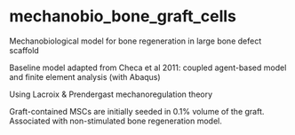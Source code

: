 # mechanobio_bone_graft_cells

Mechanobiological model for bone regeneration in large bone defect scaffold

Baseline model adapted from Checa et al 2011: coupled agent-based model and finite element analysis (with Abaqus)

Using Lacroix & Prendergast mechanoregulation theory

Graft-contained MSCs are initially seeded in 0.1% volume of the graft. Associated with non-stimulated bone regeneration model.
